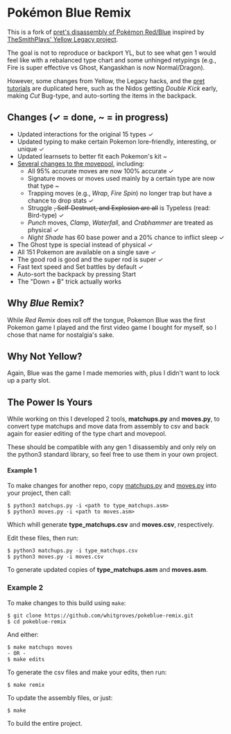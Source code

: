 # Pokémon Blue Remix

This is a fork of [pret's disassembly of Pokémon Red/Blue](https://github.com/pret/pokered) inspired by [TheSmithPlays' Yellow Legacy project](https://github.com/cRz-Shadows/Pokemon_Yellow_Legacy).

The goal is not to reproduce or backport YL, but to see what gen 1 would feel like with a rebalanced type chart and some unhinged retypings (e.g., Fire is super effective vs Ghost, Kangaskhan is now Normal/Dragon).

However, some changes from Yellow, the Legacy hacks, and the [pret tutorials](https://github.com/pret/pokered/wiki/Tutorials) are duplicated here, such as the Nidos getting *Double Kick* early, making *Cut* Bug-type, and auto-sorting the items in the backpack.

## Changes (✓ = done, ~ = in progress)
- Updated interactions for the original 15 types ✓
- Updated typing to make certain Pokemon lore-friendly, interesting, or unique ✓
- Updated learnsets to better fit each Pokemon's kit ~
- [Several changes to the movepool](./MOVES.md), including:
    - All 95% accurate moves are now 100% accurate ✓
    - Signature moves or moves used mainly by a certain type are now that type ~
    - Trapping moves (e.g., *Wrap*, *Fire Spin*) no longer trap but have a chance to drop stats ✓
    - Struggle ~~, Self-Destruct, and Explosion are all~~ is Typeless (read: Bird-type) ✓
    - *Punch* moves, *Clamp*, *Waterfall*, and *Crabhammer* are treated as physical ✓
    - *Night Shade* has 60 base power and a 20% chance to inflict sleep ✓
- The Ghost type is special instead of physical ✓
- All 151 Pokemon are available on a single save ✓
- The good rod is good and the super rod is super ✓
- Fast text speed and Set battles by default ✓
- Auto-sort the backpack by pressing Start
- The "Down + B" trick actually works

## Why *Blue* Remix?
While *Red Remix* does roll off the tongue, Pokemon Blue was the first Pokemon game I played and the first video game I bought for myself, so I chose that name for nostalgia's sake.

## Why Not Yellow?
Again, Blue was the game I made memories with, plus I didn't want to lock up a party slot.

## The Power Is Yours
While working on this I developed 2 tools, **matchups.py** and **moves.py**, to convert type matchups and move data from assembly to csv and back again for easier editing of the type chart and movepool.

These should be compatible with any gen 1 disassembly and only rely on the python3 standard library, so feel free to use them in your own project.

#### Example 1
To make changes for another repo, copy [matchups.py](./tools/matchups.py) and [moves.py](./tools/moves.py) into your project, then call:
```
$ python3 matchups.py -i <path to type_matchups.asm>
$ python3 moves.py -i <path to moves.asm>
```
Which whill generate **type_matchups.csv** and **moves.csv**, respectively.

Edit these files, then run:
```
$ python3 matchups.py -i type_matchups.csv
$ python3 moves.py -i moves.csv
```
To generate updated copies of **type_matchups.asm** and **moves.asm**.

### Example 2
To make changes to this build using `make`:
```
$ git clone https://github.com/whitgroves/pokeblue-remix.git
$ cd pokeblue-remix
```
And either:
```
$ make matchups moves
- OR -
$ make edits
```
To generate the csv files and make your edits, then run:
```
$ make remix
```
To update the assembly files, or just:
```
$ make
```
To build the entire project.
